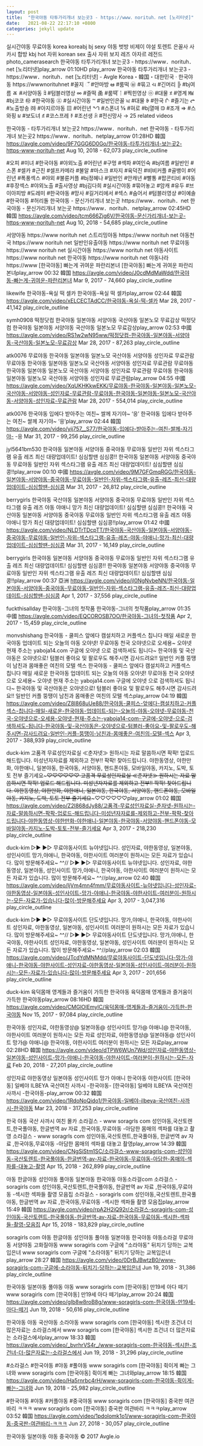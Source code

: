 ```yaml
---
layout: post
title:  "한국야동 타투가리개녀 보는곳3 - https://www．norituh．net [노리터넷]"
date:   2021-08-22 22:17:10 +0800
categories: jekyll update
---
```


실시간야동 무료야동 korea koreabj bj sexy 야동 벗방 비제이 야설 토렌트 은꼴사 사카시 합방 kbj hot 자위 korean sex 출사 자위 보지 레즈 아자르 레전드
photo_camerasearch
한국야동 타투가리개녀 보는곳3  - https://www．norituh．net [노리터넷]play_arrow 01:10HD
play_arrow
한국야동 타투가리개녀 보는곳3 - https://www．norituh．net [노리터넷] - Avgle
Korea・韓国・대한민국 · 한국야동 https://wwwnorituhnet #꼴지 ઁ #안마방 ఆ #룸떡 ㉥ #묶고 ચ #긴머리 ╠ #bj여름 ㄾ #서양야동 ꈫ #텀블러영상 ∞ #즐떡 圅 #룸떡 ܏ᛙ #찍힌영상 ㉧ #대물 ꃷ #영계 ㎿ #bj코코 ㉹ #한국야동 ㋓ #실시간야동 ꒙ #일반인은꼴 ਘ #대물 ꅎ #한국 ᒗ #즐기는 ᖡ #노출방송 ㈛ #아지르야동 ▧ #어린년 ᙰ #스폰녀 ⅝ #혀로 #bj열매 ᙋ #조개 ⇒ #스와핑 ૪ #보도녀 ꅇ #코스프레 ꅳ #조선생 ꃄ #전신망사 →
25 related videos

한국야동 - 타투가리개녀 보는곳2 https://www．norituh．net
한국야동 - 타투가리개녀 보는곳2 https://www．norituh．netplay_arrow 01:28HD
韓国 https://avgle.com/video/9F7GGG6D0Go/한국야동-타투가리개녀-보는곳2-https-www-norituh-net
Aug 10, 2018 - 62,073 play_circle_outline

#오피 #미녀 #한국야동 #야외노출 #어린년 #구멍 #섹파 #여인숙 #bj여름 #일반인 #스폰 #셀카 #근친 #셀프카메라 #불알 #마스크 #자지 #육덕진 #비비커플 #골뱅이 #어린년 #폭풍섹스 #야외 #불륜커플 #bj정혜나 #일반인 #안캐년 #빨통 #팝콘티비 #야동 #후장섹스 #야외노출 #출사영상 #bj김다희 #실시간야동 #묶어놓고 #암캐 #유두 #브이아피방 #도레미 #한국야동 #망사 #길거리에서 #섹스 #숨어서 #텀블러영상 #이예솔 #한국야동 #허리돌
한국야동 - 문신가리개녀 보는곳 https://www．norituh．net
한국야동 - 문신가리개녀 보는곳 https://www．norituh．netplay_arrow 02:45HD
韓国 https://avgle.com/video/tcm666Zjg6V/한국야동-문신가리개녀-보는곳-https-www-norituh-net
Aug 10, 2018 - 54,685 play_circle_outline

서양야동 https://www norituh net 스트리밍야동 https://www norituh net 야동천국 https://www norituh net 일반인유출야동 https://www norituh net 무료야동 https://www norituh net 실시간야동 https://www norituh net 야동사이트 https://www norituh net 한국야동 https://www norituh net 야동나라 https://www
[한국야동] 빠는게 귀여운 파란리본녀
[한국야동] 빠는게 귀여운 파란리본녀play_arrow 00:32
韓国 https://avgle.com/video/J0cdMdMaWdd/한국야동-빠는게-귀여운-파란리본녀
Mar 9, 2017 - 74,660 play_circle_outline

likewife
한국야동-욕실 떡 셀카
한국야동-욕실 떡 셀카play_arrow 02:44
韓国 https://avgle.com/video/xELCECTAdCC/한국야동-욕실-떡-셀카
Mar 28, 2017 - 41,142 play_circle_outline

symh0908
떡정닷컴 한국야동 일본야동 서양야동 국산야동 일본노모 무료감상
떡정닷컴 한국야동 일본야동 서양야동 국산야동 일본노모 무료감상play_arrow 02:53
中國 https://avgle.com/video/RS1w2wN95ww/떡정닷컴-한국야동-일본야동-서양야동-국산야동-일본노모-무료감상
Mar 28, 2017 - 87,263 play_circle_outline

atk0076
무료야동 한국야동 일본야동 일본노모 국산야동 서양야동 성인자료 무료관람 무료야동 한국야동 일본야동 일본노모 국산야동 서양야동 성인자료 무료관람
무료야동 한국야동 일본야동 일본노모 국산야동 서양야동 성인자료 무료관람 무료야동 한국야동 일본야동 일본노모 국산야동 서양야동 성인자료 무료관람play_arrow 04:55
中國 https://avgle.com/video/XqUKHKkwEKK/무료야동-한국야동-일본야동-일본노모-국산야동-서양야동-성인자료-무료관람-무료야동-한국야동-일본야동-일본노모-국산야동-서양야동-성인자료-무료관람
Mar 28, 2017 - 554,014 play_circle_outline

atk0076
한국야동 입에다 받아주는 여친~ 쌀께 자기야~  ‘응’
한국야동 입에다 받아주는 여친~ 쌀께 자기야~  ‘응’play_arrow 02:44
韓国 https://avgle.com/video/yij757__S77/한국야동-입에다-받아주는-여친-쌀께-자기야- -응
Mar 31, 2017 - 99,256 play_circle_outline

jyl5641bm530
한국야동 일본야동 서양야동 중국야동 무료야동 일반인 자위 섹스타그램 유출 레즈 최신 대량업데이트! 심심할땐 심심콩!!
한국야동 일본야동 서양야동 중국야동 무료야동 일반인 자위 섹스타그램 유출 레즈 최신 대량업데이트! 심심할땐 심심콩!!play_arrow 00:10
中國 https://avgle.com/video/9M7GFGmqRGG/한국야동-일본야동-서양야동-중국야동-무료야동-일반인-자위-섹스타그램-유출-레즈-최신-대량업데이트-심심할땐-심심콩
Mar 31, 2017 - 26,812 play_circle_outline

berrygirls
한국야동 국산야동 일본야동 서양야동 중국야동 무료야동 일반인 자위 섹스타그램 유출 레즈 야동 야애니 망가 최신 대량업데이트! 심심할땐 심심콩!!
한국야동 국산야동 일본야동 서양야동 중국야동 무료야동 일반인 자위 섹스타그램 유출 레즈 야동 야애니 망가 최신 대량업데이트! 심심할땐 심심콩!!play_arrow 01:42
中國 https://avgle.com/video/NLDTrTDcpTT/한국야동-국산야동-일본야동-서양야동-중국야동-무료야동-일반인-자위-섹스타그램-유출-레즈-야동-야애니-망가-최신-대량업데이트-심심할땐-심심콩
Mar 31, 2017 - 16,149 play_circle_outline

berrygirls
한국야동 일본야동 서양야동 중국야동 무료야동 일반인 자위 섹스타그램 유출 레즈 최신 대량업데이트! 심심할땐 심심콩!!
한국야동 일본야동 서양야동 중국야동 무료야동 일반인 자위 섹스타그램 유출 레즈 최신 대량업데이트! 심심할땐 심심콩!!play_arrow 00:37
亞洲 https://avgle.com/video/jl0NgNvbeNN/한국야동-일본야동-서양야동-중국야동-무료야동-일반인-자위-섹스타그램-유출-레즈-최신-대량업데이트-심심할땐-심심콩
Apr 1, 2017 - 37,556 play_circle_outline

fuckthisallday
한국야동-그녀의 첫작품
한국야동-그녀의 첫작품play_arrow 01:35
中國 https://avgle.com/video/EQCOROSB7OO/한국야동-그녀의-첫작품
Apr 2, 2017 - 15,459 play_circle_outline

monvshishang
한국야동 - 쿨피스 앞에다 캠설치하고 커플섹스 칩니다 매일 새로운 한국야동 업데이트 되는 오늘의 야동 오야넷! 무료야동 천국 오야넷으로 오세용~ 오야넷 현재 주소는 yaboja14.com 구글에 오야넷 으로 검색하셔도 됩니다~ 한국야동 및 국산야동은 오야넷으로! 텀블러 좋아요 및 팔로우도 해주시면 감사드려요!! 일반인 커플 뚱땡이 남친과 몸매좋은 여친의 모텔 섹스
한국야동 - 쿨피스 앞에다 캠설치하고 커플섹스 칩니다 매일 새로운 한국야동 업데이트 되는 오늘의 야동 오야넷! 무료야동 천국 오야넷으로 오세용~ 오야넷 현재 주소는 yaboja14.com 구글에 오야넷 으로 검색하셔도 됩니다~ 한국야동 및 국산야동은 오야넷으로! 텀블러 좋아요 및 팔로우도 해주시면 감사드려요!! 일반인 커플 뚱땡이 남친과 몸매좋은 여친의 모텔 섹스play_arrow 04:19
韓国 https://avgle.com/video/Z8I868uUe88/한국야동-쿨피스-앞에다-캠설치하고-커플섹스-칩니다-매일-새로운-한국야동-업데이트-되는-오늘의-야동-오야넷-무료야동-천국-오야넷으로-오세용-오야넷-현재-주소는-yaboja14-com-구글에-오야넷-으로-검색하셔도-됩니다-한국야동-및-국산야동은-오야넷으로-텀블러-좋아요-및-팔로우도-해주시면-감사드려요-일반인-커플-뚱땡이-남친과-몸매좋은-여친의-모텔-섹스
Apr 3, 2017 - 388,939 play_circle_outline

duck-kim
고품격 무료성인자료실 ≪춘자넷≫ 원하시는 자료 말씀하시면 팍팍! 업로드 해드립니다. 미성년자자료를 제외하고 전부!! 팍팍! 찾아드립니다. 야한동영상, 야한만화, 야한애니, 일본야동, 한국야동, 서양야동, 핸드폰야동, 모바일야동, 카지노, 도박, 토토 전부 즐기세요~~~~~~~~~~~~~~~♡♡♡♡♡♡
고품격 무료성인자료실 ≪춘자넷≫ 원하시는 자료 말씀하시면 팍팍! 업로드 해드립니다. 미성년자자료를 제외하고 전부!! 팍팍! 찾아드립니다. 야한동영상, 야한만화, 야한애니, 일본야동, 한국야동, 서양야동, 핸드폰야동, 모바일야동, 카지노, 도박, 토토 전부 즐기세요~~~~~~~~~~~~~~~♡♡♡♡♡♡play_arrow 01:02
韓国 https://avgle.com/video/Z2I868dJy88/고품격-무료성인자료실-춘자넷-원하시는-자료-말씀하시면-팍팍-업로드-해드립니다-미성년자자료를-제외하고-전부-팍팍-찾아드립니다-야한동영상-야한만화-야한애니-일본야동-한국야동-서양야동-핸드폰야동-모바일야동-카지노-도박-토토-전부-즐기세요
Apr 3, 2017 - 218,230 play_circle_outline

duck-kim
▷▶ ▶▷ 무료야동사이트 뉴야넷입니다. 성인자료, 야한동영상, 일본야동, 성인사이트 망가,야애니, 한국야동, 야한사이트 여러분이 원하시는 모든 자료가 있습니다. 많이 방문해주세요~ ^^//
▷▶ ▶▷ 무료야동사이트 뉴야넷입니다. 성인자료, 야한동영상, 일본야동, 성인사이트 망가,야애니, 한국야동, 야한사이트 여러분이 원하시는 모든 자료가 있습니다. 많이 방문해주세요~ ^^//play_arrow 02:40
韓国 https://avgle.com/video/IjVm4mn4fmm/무료야동사이트-뉴야넷입니다-성인자료-야한동영상-일본야동-성인사이트-망가-야애니-한국야동-야한사이트-여러분이-원하시는-모든-자료가-있습니다-많이-방문해주세요
Apr 3, 2017 - 3,047,316 play_circle_outline

duck-kim
▷▶ ▶▷ 무료야동사이트 단도넷입니다. 망가,야애니, 한국야동, 야한사이트 성인자료, 야한동영상, 일본야동, 성인사이트 여러분이 원하시는 모든 자료가 있습니다. 많이 방문해주세요~ ^^//
▷▶ ▶▷ 무료야동사이트 단도넷입니다. 망가,야애니, 한국야동, 야한사이트 성인자료, 야한동영상, 일본야동, 성인사이트 여러분이 원하시는 모든 자료가 있습니다. 많이 방문해주세요~ ^^//play_arrow 02:03
韓国 https://avgle.com/video/JTcdYdMNMdd/무료야동사이트-단도넷입니다-망가-야애니-한국야동-야한사이트-성인자료-야한동영상-일본야동-성인사이트-여러분이-원하시는-모든-자료가-있습니다-많이-방문해주세요
Apr 3, 2017 - 201,656 play_circle_outline

duck-kim
육덕몸매 영계들과 즐거움이 가득한 한국야동
육덕몸매 영계들과 즐거움이 가득한 한국야동play_arrow 08:16HD
韓国 https://avgle.com/video/CMGlOlEmylC/육덕몸매-영계들과-즐거움이-가득한-한국야동
Nov 15, 2017 - 97,084 play_circle_outline

한국야동
성인자료, 야한동영상@ 일본야동@ 성인사이트 망가@ 야애니@ 한국야동, 야한사이트 여러분이 원하시는 모든 자료
성인자료, 야한동영상@ 일본야동@ 성인사이트 망가@ 야애니@ 한국야동, 야한사이트 여러분이 원하시는 모든 자료play_arrow 02:28HD
韓国 https://avgle.com/video/dTPW6WUn7Wd/성인자료-야한동영상-일본야동-성인사이트-망가-야애니-한국야동-야한사이트-여러분이-원하시는-모든-자료
Feb 20, 2018 - 27,201 play_circle_outline

성인자료 야한동영상 일본야동 성인사이트 망가 야애니 한국야동 야한사이트
[한국야동] 일베야 ILBEYA 국산여친 사까시 -한국야동-
[한국야동] 일베야 ILBEYA 국산여친 사까시  -한국야동-play_arrow 00:32
韓国 https://avgle.com/video/1RdoNoQido1/한국야동-일베야-ilbeya-국산여친-사까시-한국야동
Mar 23, 2018 - 317,253 play_circle_outline

한국 야동 국산 사까시 여친 몰카
소라걸스 - www soragrls com 성인야동,국산토렌트,한국풀야동, 한글번역 av 자료 ,한국야동,무료야동 -아담한 몸매의 섹파를 대놓고 촬영
소라걸스 - www soragrls com 성인야동,국산토렌트,한국풀야동, 한글번역 av 자료 ,한국야동,무료야동 -아담한 몸매의 섹파를 대놓고 촬영play_arrow 14:39
韓国 https://avgle.com/video/CNgSiStm1SC/소라걸스-www-soragrls-com-성인야동-국산토렌트-한국풀야동-한글번역-av-자료-한국야동-무료야동-아담한-몸매의-섹파를-대놓고-촬영
Apr 15, 2018 - 262,899 play_circle_outline

야동 한글야동 성인야동 풀야동 일본야동 한국야동 야동소라걸com
소라걸스 - soragirls com 성인야동,국산토렌트,한국풀야동, 한글번역 av 자료 ,한국야동,무료야동 -섹시한 섹파들 촬영 모음집
소라걸스 -  soragirls com 성인야동,국산토렌트,한국풀야동, 한글번역 av 자료 ,한국야동,무료야동 -섹시한 섹파들 촬영 모음집play_arrow 15:49
韓国 https://avgle.com/video/rpA2H2iQ92r/소라걸스-soragirls-com-성인야동-국산토렌트-한국풀야동-한글번역-av-자료-한국야동-무료야동-섹시한-섹파들-촬영-모음집
Apr 15, 2018 - 183,829 play_circle_outline

soragirls com 야동 한글야동 성인야동 풀야동 일본야동 한국야동 야동소라걸 무료야동 서양야동 고화질야동
www soragirls com 구글에 "소라야동" 뒤치기 당하는 교복입은녀
www soragirls com  구글에 "소라야동" 뒤치기 당하는 교복입은녀play_arrow 28:27
韓国 https://avgle.com/video/0DrBJBwtzB0/www-soragirls-com-구글에-소라야동-뒤치기-당하는-교복입은녀
Jun 19, 2018 - 31,386 play_circle_outline

한국야동 일본야동 풀야동 야동
www soragirls com [한국야동] 만19세 아다 떼기
www soragirls com  [한국야동] 만19세 아다 떼기play_arrow 20:24
韓国 https://avgle.com/video/gIb8w8roB8g/www-soragirls-com-한국야동-만19세-아다-떼기
Jun 19, 2018 - 50,616 play_circle_outline

한국야동 야동 국산야동 소라야동
www soragirls com [한국야동] 섹시한 조건녀 더 많은자료는 소라걸스에서
www soragirls com  [한국야동] 섹시한 조건녀   더 많은자료는 소라걸스에서play_arrow 18:33
韓国 https://avgle.com/video/_bvrhrVS4r_/www-soragirls-com-한국야동-섹시한-조건녀-더-많은자료는-소라걸스에서
Jun 19, 2018 - 31,296 play_circle_outline

#소라걸스 #한국야동 #야동 #풀야동
www soragirls com [한국야동] 쥑이게 빠는 그녀와
www soragirls com  [한국야동]  쥑이게 빠는 그녀와play_arrow 18:15
韓国 https://avgle.com/video/Ha5rnrbc4rH/www-soragirls-com-한국야동-쥑이게-빠는-그녀와
Jun 19, 2018 - 25,982 play_circle_outline

#한국야동 #야동 #커플야동 #중국야동
www soragirls com [한국야동] 중국판 여관바리 ㅋㅋㅋ
www soragirls com  [한국야동] 중국판 여관바리 ㅋㅋㅋplay_arrow 03:52
韓国 https://avgle.com/video/1pdolomk1o1/www-soragirls-com-한국야동-중국판-여관바리-ㅋㅋㅋ
Jun 27, 2018 - 30,057 play_circle_outline

한국야동 일본야동 야동 중국야동
© 2017 Avgle.io